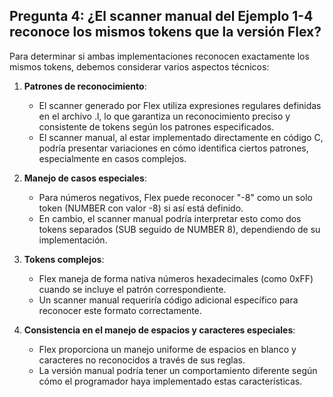 ## Pregunta 4: ¿El scanner manual del Ejemplo 1-4 reconoce los mismos tokens que la versión Flex?

Para determinar si ambas implementaciones reconocen exactamente los mismos tokens, debemos considerar varios aspectos técnicos:

1. **Patrones de reconocimiento**:
   - El scanner generado por Flex utiliza expresiones regulares definidas en el archivo .l, lo que garantiza un reconocimiento preciso y consistente de tokens según los patrones especificados.
   - El scanner manual, al estar implementado directamente en código C, podría presentar variaciones en cómo identifica ciertos patrones, especialmente en casos complejos.

2. **Manejo de casos especiales**:
   - Para números negativos, Flex puede reconocer "-8" como un solo token (NUMBER con valor -8) si así está definido.
   - En cambio, el scanner manual podría interpretar esto como dos tokens separados (SUB seguido de NUMBER 8), dependiendo de su implementación.

3. **Tokens complejos**:
   - Flex maneja de forma nativa números hexadecimales (como 0xFF) cuando se incluye el patrón correspondiente.
   - Un scanner manual requeriría código adicional específico para reconocer este formato correctamente.

4. **Consistencia en el manejo de espacios y caracteres especiales**:
   - Flex proporciona un manejo uniforme de espacios en blanco y caracteres no reconocidos a través de sus reglas.
   - La versión manual podría tener un comportamiento diferente según cómo el programador haya implementado estas características.
